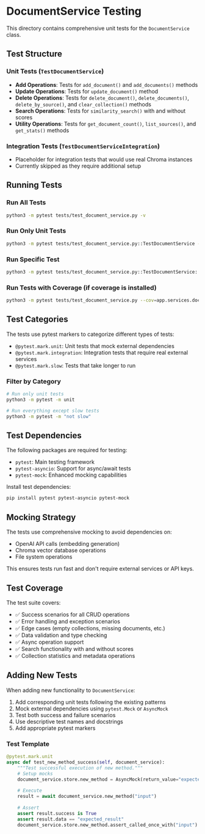 # DocumentService Testing

This directory contains comprehensive unit tests for the `DocumentService` class.

## Test Structure

### Unit Tests (`TestDocumentService`)
- **Add Operations**: Tests for `add_document()` and `add_documents()` methods
- **Update Operations**: Tests for `update_document()` method  
- **Delete Operations**: Tests for `delete_document()`, `delete_documents()`, `delete_by_source()`, and `clear_collection()` methods
- **Search Operations**: Tests for `similarity_search()` with and without scores
- **Utility Operations**: Tests for `get_document_count()`, `list_sources()`, and `get_stats()` methods

### Integration Tests (`TestDocumentServiceIntegration`)
- Placeholder for integration tests that would use real Chroma instances
- Currently skipped as they require additional setup

## Running Tests

### Run All Tests
```bash
python3 -m pytest tests/test_document_service.py -v
```

### Run Only Unit Tests
```bash
python3 -m pytest tests/test_document_service.py::TestDocumentService -v
```

### Run Specific Test
```bash
python3 -m pytest tests/test_document_service.py::TestDocumentService::test_add_document_success -v
```

### Run Tests with Coverage (if coverage is installed)
```bash
python3 -m pytest tests/test_document_service.py --cov=app.services.documents --cov-report=html
```

## Test Categories

The tests use pytest markers to categorize different types of tests:

- `@pytest.mark.unit`: Unit tests that mock external dependencies
- `@pytest.mark.integration`: Integration tests that require real external services
- `@pytest.mark.slow`: Tests that take longer to run

### Filter by Category
```bash
# Run only unit tests
python3 -m pytest -m unit

# Run everything except slow tests  
python3 -m pytest -m "not slow"
```

## Test Dependencies

The following packages are required for testing:
- `pytest`: Main testing framework
- `pytest-asyncio`: Support for async/await tests
- `pytest-mock`: Enhanced mocking capabilities

Install test dependencies:
```bash
pip install pytest pytest-asyncio pytest-mock
```

## Mocking Strategy

The tests use comprehensive mocking to avoid dependencies on:
- OpenAI API calls (embedding generation)
- Chroma vector database operations
- File system operations

This ensures tests run fast and don't require external services or API keys.

## Test Coverage

The test suite covers:
- ✅ Success scenarios for all CRUD operations
- ✅ Error handling and exception scenarios  
- ✅ Edge cases (empty collections, missing documents, etc.)
- ✅ Data validation and type checking
- ✅ Async operation support
- ✅ Search functionality with and without scores
- ✅ Collection statistics and metadata operations

## Adding New Tests

When adding new functionality to `DocumentService`:

1. Add corresponding unit tests following the existing patterns
2. Mock external dependencies using `pytest.Mock` or `AsyncMock`
3. Test both success and failure scenarios
4. Use descriptive test names and docstrings
5. Add appropriate pytest markers

### Test Template
```python
@pytest.mark.unit
async def test_new_method_success(self, document_service):
    """Test successful execution of new method."""
    # Setup mocks
    document_service.store.new_method = AsyncMock(return_value="expected_result")
    
    # Execute
    result = await document_service.new_method("input")
    
    # Assert
    assert result.success is True
    assert result.data == "expected_result"
    document_service.store.new_method.assert_called_once_with("input")
```

